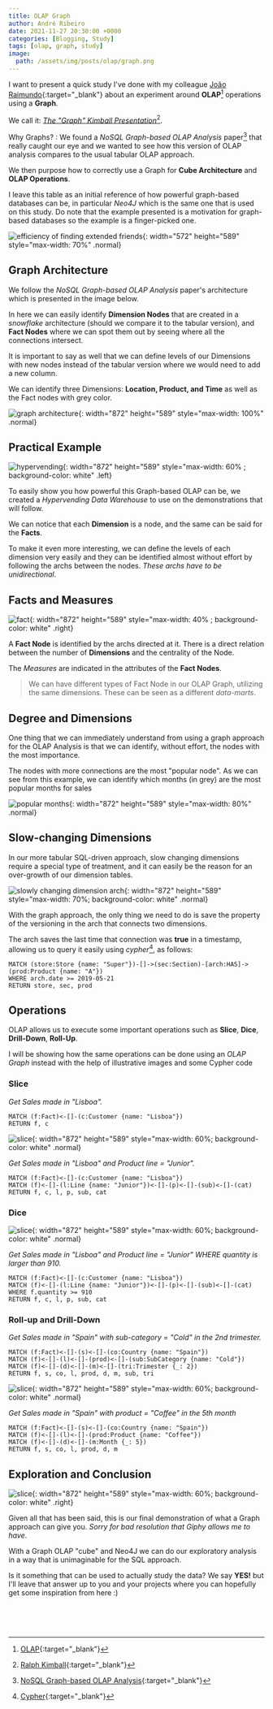 ```yaml
---
title: OLAP Graph
author: André Ribeiro
date: 2021-11-27 20:30:00 +0000
categories: [Blogging, Study]
tags: [olap, graph, study]
image:
  path: /assets/img/posts/olap/graph.png
---
```


I want to present a quick study I've done with my colleague [João Raimundo][joao linkedin]{:target="_blank"} about an experiment around **OLAP**[^olap] operations using a **Graph**.

We call it: <ins>*The "Graph" Kimball Presentation*</ins>[^ralph].

Why Graphs?
: We found a *NoSQL Graph-based OLAP Analysis* paper[^olappaper] that really caught our eye and we wanted to see how this version of OLAP analysis compares to the usual tabular OLAP approach.

We then purpose how to correctly use a Graph for **Cube Architecture** and **OLAP Operations**.


I leave this table as an initial reference of how powerful graph-based databases can be, in particular *Neo4J* which is the same one that is used on this study. Do note that the example presented is a motivation for graph-based databases so the example is a finger-picked one.

![efficiency of finding extended friends](/posts/olap/neotable.jpg){: width="572" height="589" style="max-width: 70%" .normal}


## Graph Architecture

We follow the *NoSQL Graph-based OLAP Analysis* paper's architecture which is presented in the image below.

In here we can easily identify **Dimension Nodes** that are created in a *snowflake* architecture (should we compare it to the tabular version), and **Fact Nodes** where we can spot them out by seeing where all the connections intersect.

It is important to say as well that we can define levels of our Dimensions with new nodes instead of the tabular version where we would need to add a new column.

We can identify three Dimensions: **Location, Product, and Time** as well as the Fact nodes with grey color.

![graph architecture](/posts/olap/graph-architecture.png){: width="872" height="589" style="max-width: 100%" .normal}

## Practical Example

![hypervending](/posts/olap/hypervending.png){: width="872" height="589" style="max-width: 60% ; background-color: white" .left}

To easily show you how powerful this Graph-based OLAP can be, we created a *Hypervending Data Warehouse* to use on the demonstrations that will follow.

We can notice that each **Dimension** is a node, and the same can be said for the **Facts**.

To make it even more interesting, we can define the levels of each dimension very easily and they can be identified almost without effort by following the archs between the nodes. *These archs have to be unidirectional*.

## Facts and Measures

![fact](/posts/olap/fact.png){: width="872" height="589" style="max-width: 40% ; background-color: white" .right}

A **Fact Node** is identified by the archs directed at it.
There is a direct relation between the number of **Dimensions** and the centrality of the Node.

The *Measures* are indicated in the attributes of the **Fact Nodes**.

> We can have different types of Fact Node in our OLAP Graph, utilizing the same dimensions.
>These can be seen as a different *data-marts*.


## Degree and Dimensions

One thing that we can immediately understand from using a graph approach for the OLAP Analysis is that we can identify, without effort, the nodes with the most importance.

The nodes with more connections are the most "popular node". As we can see from this example, we can identify which months (in grey) are the most popular months for sales

![popular months](/posts/olap/popular-months.png){: width="872" height="589" style="max-width: 80%" .normal}

## Slow-changing Dimensions


In our more tabular SQL-driven approach, slow changing dimensions require a special type of treatment, and it can easily be the reason for an over-growth of our dimension tables.

![slowly changing dimension arch](/posts/olap/slowly-changing-arch.png){: width="872" height="589" style="max-width: 70%; background-color: white" .normal}

With the graph approach, the only thing we need to do is save the property of the versioning in the arch that connects two dimensions.

The arch saves the last time that connection was **true** in a timestamp, allowing us to query it easily using *cypher*[^cypher], as follows:

```cypher
MATCH (store:Store {name: "Super"})-[]->(sec:Section)-[arch:HAS]->(prod:Product {name: "A"})
WHERE arch.date >= 2019-05-21
RETURN store, sec, prod
```

## Operations

OLAP allows us to execute some important operations such as **Slice**, **Dice**, **Drill-Down**, **Roll-Up**.

I will be showing how the same operations can be done using an *OLAP Graph* instead with the help of illustrative images and some Cypher code


### Slice
_Get Sales made in "Lisboa"._
```cypher
MATCH (f:Fact)<-[]-(c:Customer {name: "Lisboa"})
RETURN f, c
```

![slice](/posts/olap/slice.png){: width="872" height="589" style="max-width: 60%; background-color: white" .normal}

_Get Sales made in "Lisboa" and Product line = "Junior"._
```cypher
MATCH (f:Fact)<-[]-(c:Customer {name: "Lisboa"})
MATCH (f)<-[]-(l:Line {name: "Junior"})<-[]-(p)<-[]-(sub)<-[]-(cat)
RETURN f, c, l, p, sub, cat
```

### Dice

![slice](/posts/olap/dice.png){: width="872" height="589" style="max-width: 60%; background-color: white" .normal}

_Get Sales made in "Lisboa" and Product line = "Junior" WHERE quantity is larger than 910._
```cypher
MATCH (f:Fact)<-[]-(c:Customer {name: "Lisboa"})
MATCH (f)<-[]-(l:Line {name: "Junior"})<-[]-(p)<-[]-(sub)<-[]-(cat)
WHERE f.quantity >= 910
RETURN f, c, l, p, sub, cat
```

### Roll-up and Drill-Down

_Get Sales made in "Spain" with sub-category = "Cold" in the 2nd trimester._
```cypher
MATCH (f:Fact)<-[]-(s)<-[]-(co:Country {name: "Spain"})
MATCH (f)<-[]-(l)<-[]-(prod)<-[]-(sub:SubCategory {name: "Cold"})
MATCH (f)<-[]-(d)<-[]-(m)<-[]-(tri:Trimester {_: 2})
RETURN f, s, co, l, prod, d, m, sub, tri
```

![slice](/posts/olap/rollupdrilldown.png){: width="872" height="589" style="max-width: 60%; background-color: white" .normal}

_Get Sales made in "Spain" with product = "Coffee" in the 5th month_
```cypher
MATCH (f:Fact)<-[]-(s)<-[]-(co:Country {name: "Spain"})
MATCH (f)<-[]-(l)<-[]-(prod:Product {name: "Coffee"})
MATCH (f)<-[]-(d)<-[]-(m:Month {_: 5})
RETURN f, s, co, l, prod, d, m
```

## Exploration and Conclusion

![slice](https://media.giphy.com/media/uMxmo1hLsrCiRjUSVC/giphy.gif){: width="872" height="589" style="max-width: 60%; background-color: white" .right}

Given all that has been said, this is our final demonstration of what a Graph approach can give you. *Sorry for bad resolution that Giphy allows me to have*.

With a Graph OLAP "cube" and Neo4J we can do our exploratory analysis in a way that is unimaginable for the SQL approach.

Is it something that can be used to actually study the data? We say **YES!** but I'll leave that answer up to you and your projects where you can hopefully get some inspiration from here :)

<br>
<br>
<br>


[joao linkedin]: https://www.linkedin.com/in/nuno-centeno-0180ab18b/
[olap]: https://olap.com/olap-definition/
[NoSQL Graph-based OLAP Analysis]: https://hal-lirmm.ccsd.cnrs.fr/lirmm-01471093
[Cypher]: https://neo4j.com/developer/cypher/
[Ralph Kimball]: https://en.wikipedia.org/wiki/Ralph_Kimball

[^ralph]: [Ralph Kimball]{:target="_blank"}
[^olap]: [OLAP]{:target="_blank"}
[^olappaper]: [NoSQL Graph-based OLAP Analysis]{:target="_blank"}
[^cypher]: [Cypher]{:target="_blank"}
